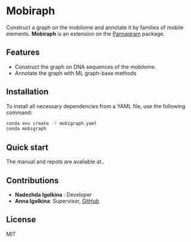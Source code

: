 # Mobiraph
Construct a graph on the mobilome and annotate it by families of mobile elements.
**Mobiraph** is an extension on the [Pannagram](https://github.com/iganna/pannagram) package.

## Features

- Construct the graph on DNA sequences of the mobilome.
- Annotate the graph with ML graph-base methods

## Installation

To install all necessary dependencies from a YAML file, use the following command:

```bash
conda env create -f mobigraph.yaml
conda mobigraph
```

## Quick start

The manual and repots are avaliable at..

## Сontributions

- **Nadezhda Igolkina** : Developer
- **Anna Igolkina**: Supervisor, [GitHub](https://github.com/iganna)

## License
MIT
